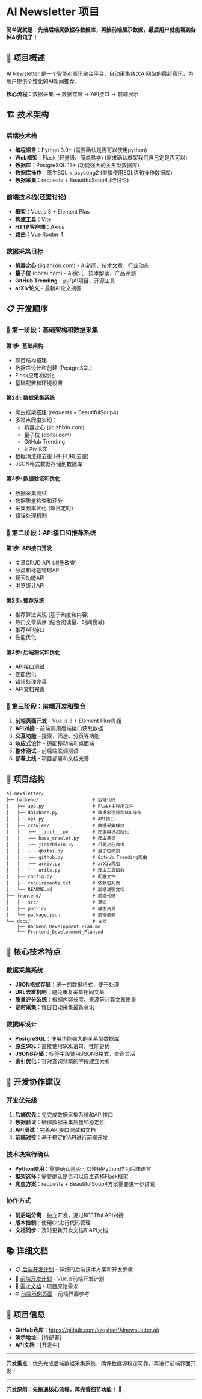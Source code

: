 # AI Newsletter 项目

**简单说就是：先搞后端爬数据存数据库，再搞前端展示数据，最后用户就能看到各种AI资讯了！**

## 🎯 项目概述

AI Newsletter 是一个智能AI资讯聚合平台，自动采集各大AI网站的最新资讯，为用户提供个性化的AI新闻推荐。

**核心流程**：数据采集 → 数据存储 → API接口 → 前端展示

## 🏗️ 技术架构

### 后端技术栈
- **编程语言**：Python 3.9+ (需要确认是否可以使用python)
- **Web框架**：Flask (轻量级、简单易学) (需求确认框架我们自己定是否可以)
- **数据库**：PostgreSQL 13+ (功能强大的关系型数据库)
- **数据库操作**：原生SQL + psycopg2 (直接使用SQL语句操作数据库)
- **数据采集**：requests + BeautifulSoup4 (待讨论)

### 前端技术栈(还需讨论)
- **框架**：Vue.js 3 + Element Plus
- **构建工具**：Vite
- **HTTP客户端**：Axios
- **路由**：Vue Router 4

### 数据采集目标
- **机器之心** (jiqizhixin.com) - AI新闻、技术文章、行业动态
- **量子位** (qbitai.com) - AI资讯、技术解读、产品评测
- **GitHub Trending** - 热门AI项目、开源工具
- **arXiv论文** - 最新AI论文摘要

## 📋 开发顺序

### 🔧 第一阶段：基础架构和数据采集

#### 第1步: 基础架构
- 项目结构搭建
- 数据库设计和创建 (PostgreSQL)
- Flask应用初始化
- 基础配置和环境设置

#### 第2步: 数据采集系统
- 爬虫框架搭建 (requests + BeautifulSoup4)
- 多站点爬虫实现：
  - 机器之心 (jiqizhixin.com)
  - 量子位 (qbitai.com) 
  - GitHub Trending
  - arXiv论文
- 数据清洗和去重 (基于URL去重)
- JSON格式数据存储到数据库

#### 第3步: 数据验证和优化
- 数据采集测试
- 数据质量检查和评分
- 采集频率优化 (每日定时)
- 错误处理机制

### 🎨 第二阶段：API接口和推荐系统 

#### 第1步: API接口开发
- 文章CRUD API (增删改查)
- 分类和标签管理API
- 搜索功能API
- 浏览统计API

#### 第2步: 推荐系统
- 推荐算法实现 (基于热度和内容)
- 热门文章排序 (结合阅读量、时间衰减)
- 推荐API接口
- 性能优化

#### 第3步: 后端测试和优化
- API接口测试
- 性能优化
- 错误处理完善
- API文档完善

### 🚀 第三阶段：前端开发和整合
1. **前端页面开发** - Vue.js 3 + Element Plus界面
2. **API对接** - 前端调用后端接口获取数据
3. **交互功能** - 搜索、筛选、分页等功能
4. **响应式设计** - 适配移动端和桌面端
5. **整体测试** - 前后端联调测试
6. **部署上线** - 项目部署和文档完善


## 📁 项目结构

```
ai-newsletter/
├── backend/                    # 后端代码
│   ├── app.py                  # Flask主程序文件
│   ├── database.py             # 数据库连接和SQL操作
│   ├── api.py                  # API接口
│   ├── crawler/                # 数据采集模块
│   │   ├── __init__.py         # 爬虫模块初始化
│   │   ├── base_crawler.py     # 爬虫基类
│   │   ├── jiqizhixin.py       # 机器之心爬虫
│   │   ├── qbitai.py           # 量子位爬虫
│   │   ├── github.py           # GitHub Trending爬虫
│   │   ├── arxiv.py            # arXiv爬虫
│   │   └── utils.py            # 爬虫工具函数
│   ├── config.py               # 配置文件
│   ├── requirements.txt        # 依赖包列表
│   └── README.md               # 后端说明文档
├── frontend/                   # 前端代码
│   ├── src/                    # 源码
│   ├── public/                 # 静态资源
│   └── package.json            # 前端依赖
└── docs/                       # 文档
    ├── Backend_Development_Plan.md
    └── Frontend_Development_Plan.md
```

## 🔧 核心技术特点

### 数据采集系统
- **JSON格式存储**：统一的数据格式，便于处理
- **URL去重机制**：避免重复采集相同文章
- **质量评分系统**：根据内容长度、来源等计算文章质量
- **定时采集**：每日自动采集最新资讯

### 数据库设计
- **PostgreSQL**：使用功能强大的关系型数据库
- **原生SQL**：直接使用SQL语句，性能更优
- **JSONB存储**：标签字段使用JSONB格式，查询灵活
- **索引优化**：针对查询频繁的字段建立索引

## 🤝 开发协作建议

### 开发优先级
1. **后端优先**：先完成数据采集系统和API接口
2. **数据验证**：确保数据采集质量和稳定性
3. **API测试**：完善API接口测试和文档
4. **前端对接**：基于稳定的API进行前端开发

### 技术决策待确认
- **Python使用**：需要确认是否可以使用Python作为后端语言
- **框架选择**：需要确认是否可以自主选择Flask框架
- **爬虫方案**：requests + BeautifulSoup4方案需要进一步讨论

### 协作方式
- **前后端分离**：独立开发，通过RESTful API对接
- **版本控制**：使用Git进行代码管理
- **文档同步**：及时更新开发文档和API文档

## 📚 详细文档

- 📋 [后端开发计划](./Backend_Development_Plan.md) - 详细的后端技术方案和开发步骤
- 🎨 [前端开发计划](./Frontend_Development_Plan.md) - Vue.js前端开发计划
- 📝 [需求文档](./NewsRequirements最初群里的版本.md) - 项目原始需求
- 🌐 [前端示例页面](./ai-newsletters示例前端页面.html) - 前端界面参考

## 🔗 项目信息

- **GitHub仓库**：https://github.com/szqshan/AInewsLetter.git
- **演示地址**：[待部署]
- **API文档**：[开发中]

---

**开发重点**：优先完成后端数据采集系统，确保数据源稳定可靠，再进行前端界面开发！

---

**开发原则：先跑通核心流程，再完善细节功能！** 🚀